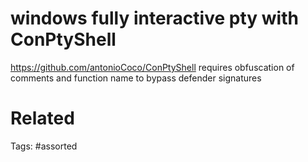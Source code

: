 # windows fully interactive pty with ConPtyShell
https://github.com/antonioCoco/ConPtyShell
requires obfuscation of comments and function name to bypass defender signatures

# Related

Tags:
    #assorted
